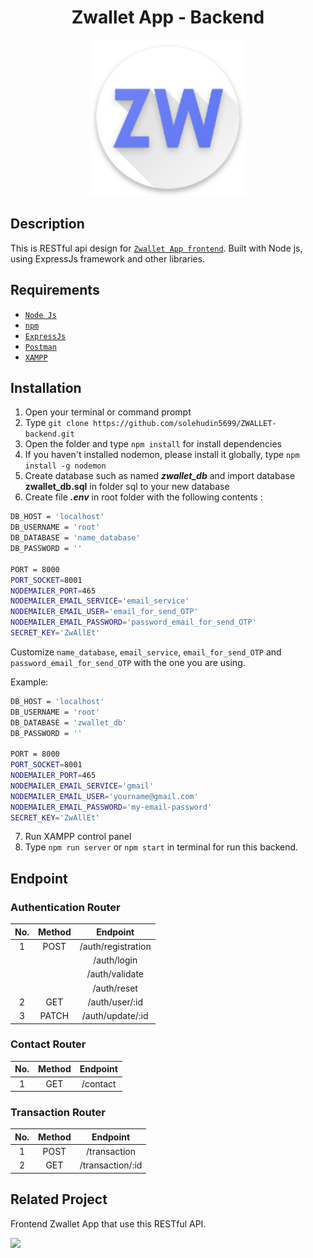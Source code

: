 <h1 align="center">Zwallet App - Backend</h1>

<div align="center">
    <img width="250" src="https://raw.githubusercontent.com/solehudin5699/ZWALLET-frontend/master/src/assets/images/ic_launcher_round.png">
</div>

## Description

This is RESTful api design for
[`Zwallet App frontend`](https://github.com/solehudin5699/ZWALLET-frontend.git).
Built with Node js, using ExpressJs framework and other libraries.

## Requirements

- [`Node Js`](https://nodejs.org/en/)
- [`npm`](https://www.npmjs.com/get-npm)
- [`ExpressJs`](https://expressjs.com/)
- [`Postman`](https://www.postman.com/downloads/)
- [`XAMPP`](https://www.apachefriends.org/index.html)

## Installation

1. Open your terminal or command prompt
2. Type `git clone https://github.com/solehudin5699/ZWALLET-backend.git`
3. Open the folder and type `npm install` for install dependencies
4. If you haven't installed nodemon, please install it globally, type
   `npm install -g nodemon`
5. Create database such as named **_zwallet_db_** and import database
   **zwallet_db.sql** in folder sql to your new database
6. Create file **_.env_** in root folder with the following contents :

```bash
DB_HOST = 'localhost'
DB_USERNAME = 'root'
DB_DATABASE = 'name_database'
DB_PASSWORD = ''

PORT = 8000
PORT_SOCKET=8001
NODEMAILER_PORT=465
NODEMAILER_EMAIL_SERVICE='email_service'
NODEMAILER_EMAIL_USER='email_for_send_OTP'
NODEMAILER_EMAIL_PASSWORD='password_email_for_send_OTP'
SECRET_KEY='ZwAllEt'
```

Customize `name_database`, `email_service`, `email_for_send_OTP` and
`password_email_for_send_OTP` with the one you are using.

Example:

```bash
DB_HOST = 'localhost'
DB_USERNAME = 'root'
DB_DATABASE = 'zwallet_db'
DB_PASSWORD = ''

PORT = 8000
PORT_SOCKET=8001
NODEMAILER_PORT=465
NODEMAILER_EMAIL_SERVICE='gmail'
NODEMAILER_EMAIL_USER='yourname@gmail.com'
NODEMAILER_EMAIL_PASSWORD='my-email-password'
SECRET_KEY='ZwAllEt'
```

7. Run XAMPP control panel
8. Type `npm run server` or `npm start` in terminal for run this backend.

## Endpoint

### Authentication Router

| No. | Method |      Endpoint      |
| :-: | :----: | :----------------: |
|  1  |  POST  | /auth/registration |
|     |        |    /auth/login     |
|     |        |   /auth/validate   |
|     |        |    /auth/reset     |
|  2  |  GET   |   /auth/user/:id   |
|  3  | PATCH  |  /auth/update/:id  |

### Contact Router

| No. | Method | Endpoint |
| :-: | :----: | :------: |
|  1  |  GET   | /contact |

### Transaction Router

| No. | Method |     Endpoint     |
| :-: | :----: | :--------------: |
|  1  |  POST  |   /transaction   |
|  2  |  GET   | /transaction/:id |

## Related Project

Frontend Zwallet App that use this RESTful API.

<a href="https://github.com/solehudin5699/ZWALLET-frontend.git">
<img src="https://img.shields.io/badge/Zwallet%20Frontend-Repository-blue.svg?style=popout&logo=github"/>
</a>
